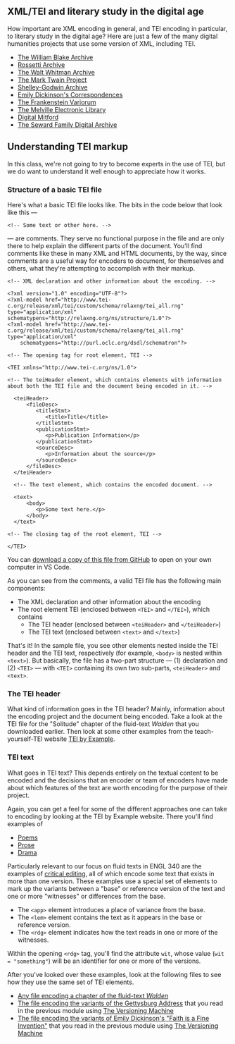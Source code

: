 ## XML/TEI and literary study in the digital age

How important are XML encoding in general, and TEI encoding in particular, to literary study in the digital age? Here are just a few of the many digital humanities projects that use some version of XML, including TEI.

- [The William Blake Archive](http://www.blakearchive.org)
- [Rossetti Archive](http://www.rossettiarchive.org/)
- [The Walt Whitman Archive](https://whitmanarchive.org/)
- [The Mark Twain Project](https://www.marktwainproject.org)
- [Shelley-Godwin Archive](http://shelleygodwinarchive.org/)
- [Emily Dickinson's Correspondences](https://rotunda.upress.virginia.edu/edc/default.xqy)
- [The Frankenstein Variorum](https://www.researchsoftware.co.il/frankenstein-variorum/)
- [The Melville Electronic Library](https://melville.electroniclibrary.org/)
- [Digital Mitford](https://digitalmitford.org/)
- [The Seward Family Digital Archive](https://sewardproject.org/) 

## Understanding TEI markup

In this class, we're not going to try to become experts in the use of TEI, but we do want to understand it well enough to appreciate how it works.

### Structure of a basic TEI file

Here's what a basic TEI file looks like. The bits in the code below that look like this — 

`<!-- Some text or other here. -->`

— are comments. They serve no functional purpose in the file and are only there to help explain the different parts of the document. You'll find comments like these in many XML and HTML documents, by the way, since comments are a useful way for encoders to document, for themselves and others, what they're attempting to accomplish with their markup.
```
<!-- XML declaration and other information about the encoding. -->

<?xml version="1.0" encoding="UTF-8"?>
<?xml-model href="http://www.tei-c.org/release/xml/tei/custom/schema/relaxng/tei_all.rng" type="application/xml" schematypens="http://relaxng.org/ns/structure/1.0"?>
<?xml-model href="http://www.tei-c.org/release/xml/tei/custom/schema/relaxng/tei_all.rng" type="application/xml"
	schematypens="http://purl.oclc.org/dsdl/schematron"?>

<!-- The opening tag for root element, TEI -->

<TEI xmlns="http://www.tei-c.org/ns/1.0">

<!-- The teiHeader element, which contains elements with information about both the TEI file and the document being encoded in it. -->

  <teiHeader>
      <fileDesc>
         <titleStmt>
            <title>Title</title>
         </titleStmt>
         <publicationStmt>
            <p>Publication Information</p>
         </publicationStmt>
         <sourceDesc>
            <p>Information about the source</p>
         </sourceDesc>
      </fileDesc>
  </teiHeader>

  <!-- The text element, which contains the encoded document. -->

  <text>
      <body>
         <p>Some text here.</p>
      </body>
  </text>

<!-- The closing tag of the root element, TEI -->

</TEI>
```
You can [download a copy of this file from GitHub]() to open on your own computer in VS Code.

As you can see from the comments, a valid TEI file has the following main components:

- The XML declaration and other information about the encoding
- The root element TEI (enclosed between `<TEI>` and `</TEI>`), which contains
    - The TEI header (enclosed between `<teiHeader>` and `</teiHeader>`)
    - The TEI text (enclosed between `<text>` and `</text>`)

That's it! In the sample file, you see other elements nested inside the TEI header and the TEI text, respectively (for example, `<body>` is nested within `<text>`). But basically, the file has a two-part structure — (1) declaration and (2) `<TEI>` — with `<TEI>` containing its own two sub-parts, `<teiHeader>` and `<text>`.

### The TEI header

What kind of information goes in the TEI header? Mainly, information about the encoding project and the document being encoded. Take a look at the TEI file for the "Solitude" chapter of the fluid-text *Walden* that you downloaded earlier. Then look at some other examples from the teach-yourself-TEI website [TEI by Example](https://teibyexample.org/examples/TBED02v00.htm).

### TEI text

What goes in TEI text? This depends entirely on the textual content to be encoded and the decisions that an encoder or team of encoders have made about which features of the text are worth encoding for the purpose of their project.

Again, you can get a feel for some of the different approaches one can take to encoding by looking at the TEI by Example website. There you'll find examples of 

- [Poems](https://teibyexample.org/examples/TBED04v00.htm)
- [Prose](https://teibyexample.org/examples/TBED03v00.htm)
- [Drama](https://teibyexample.org/examples/TBED05v00.htm)

Particularly relevant to our focus on fluid texts in ENGL 340 are the examples of [critical editing](https://teibyexample.org/examples/TBED07v00.htm), all of which encode some text that exists in more than one version. These examples use a special set of elements to mark up the variants between a "base" or reference version of the text and one or more "witnesses" or differences from the base.

- The `<app>` element introduces a place of variance from the base.
- The `<lem>` element contains the text as it appears in the base or reference version.
- The `<rdg>` element indicates how the text reads in one or more of the witnesses.

Within the opening `<rdg>` tag, you'll find the attribute `wit`, whose value (`wit = "something"`) will be an identifier for one or more of the versions.

After you've looked over these examples, look at the following files to see how they use the same set of TEI elements.

- [Any file encoding a chapter of the fluid-text *Walden*](https://github.com/milnegeneseo/fluid_text/tree/master/tei)
- [The file encoding the variants of the Gettysburg Address](https://www.geneseo.edu/~schacht/fluid_gettysburg/samples/gettysburg.xml) that you read in the previous module using [The Versioning Machine](https://www.geneseo.edu/~schacht/fluid_gettysburg/samples/gettysburg.html)
- [The file encoding the variants of Emily Dickinson's "Faith is a Fine Invention"](http://v-machine.org/samples/faith.xml) that you read in the previous module using [The Versioning Machine](http://v-machine.org/samples/faith.html)